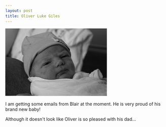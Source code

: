 ```yaml
---
layout: post
title: Oliver Luke Giles
---
```


<img src="/images/content/IMG_0097.jpg"/>

I am getting some emails from Blair at the moment. He is very proud
of his brand new baby!

Although it doesn't look like Oliver is so pleased with his dad... 
